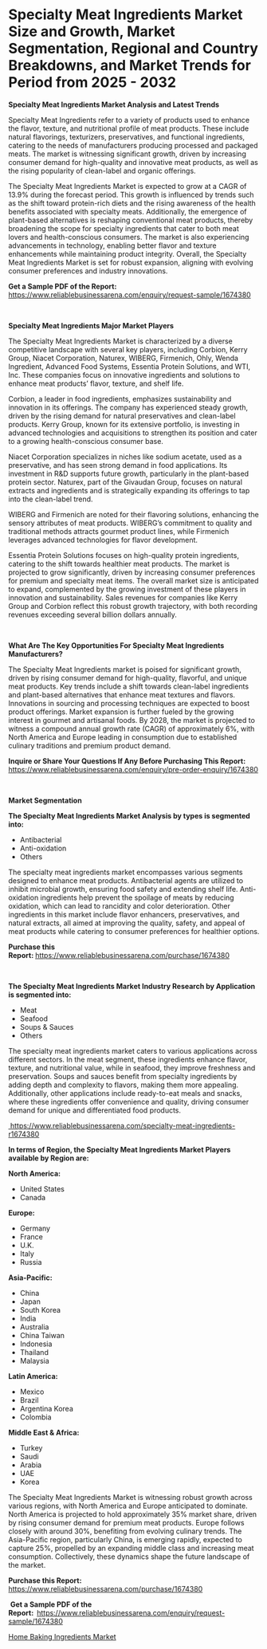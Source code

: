 <p><h1>Specialty Meat Ingredients Market Size and Growth, Market Segmentation, Regional and Country Breakdowns, and Market Trends for Period from 2025 -  2032</h1></p><p><strong>Specialty Meat Ingredients Market Analysis and Latest Trends</strong></p>
<p><p>Specialty Meat Ingredients refer to a variety of products used to enhance the flavor, texture, and nutritional profile of meat products. These include natural flavorings, texturizers, preservatives, and functional ingredients, catering to the needs of manufacturers producing processed and packaged meats. The market is witnessing significant growth, driven by increasing consumer demand for high-quality and innovative meat products, as well as the rising popularity of clean-label and organic offerings.</p><p>The Specialty Meat Ingredients Market is expected to grow at a CAGR of 13.9% during the forecast period. This growth is influenced by trends such as the shift toward protein-rich diets and the rising awareness of the health benefits associated with specialty meats. Additionally, the emergence of plant-based alternatives is reshaping conventional meat products, thereby broadening the scope for specialty ingredients that cater to both meat lovers and health-conscious consumers. The market is also experiencing advancements in technology, enabling better flavor and texture enhancements while maintaining product integrity. Overall, the Specialty Meat Ingredients Market is set for robust expansion, aligning with evolving consumer preferences and industry innovations.</p></p>
<p><strong>Get a Sample PDF of the Report:&nbsp;</strong> <a href="https://www.reliablebusinessarena.com/enquiry/request-sample/1674380?utm_campaign=1871&utm_medium=2&utm_source=Github&utm_content=ia&utm_term=14022025&utm_id=specialty-meat-ingredients">https://www.reliablebusinessarena.com/enquiry/request-sample/1674380</a></p>
<p>&nbsp;</p>
<p><strong>Specialty Meat Ingredients Major Market Players</strong></p>
<p><p>The Specialty Meat Ingredients Market is characterized by a diverse competitive landscape with several key players, including Corbion, Kerry Group, Niacet Corporation, Naturex, WIBERG, Firmenich, Ohly, Wenda Ingredient, Advanced Food Systems, Essentia Protein Solutions, and WTI, Inc. These companies focus on innovative ingredients and solutions to enhance meat products’ flavor, texture, and shelf life.</p><p>Corbion, a leader in food ingredients, emphasizes sustainability and innovation in its offerings. The company has experienced steady growth, driven by the rising demand for natural preservatives and clean-label products. Kerry Group, known for its extensive portfolio, is investing in advanced technologies and acquisitions to strengthen its position and cater to a growing health-conscious consumer base. </p><p>Niacet Corporation specializes in niches like sodium acetate, used as a preservative, and has seen strong demand in food applications. Its investment in R&D supports future growth, particularly in the plant-based protein sector. Naturex, part of the Givaudan Group, focuses on natural extracts and ingredients and is strategically expanding its offerings to tap into the clean-label trend.</p><p>WIBERG and Firmenich are noted for their flavoring solutions, enhancing the sensory attributes of meat products. WIBERG’s commitment to quality and traditional methods attracts gourmet product lines, while Firmenich leverages advanced technologies for flavor development.</p><p>Essentia Protein Solutions focuses on high-quality protein ingredients, catering to the shift towards healthier meat products. The market is projected to grow significantly, driven by increasing consumer preferences for premium and specialty meat items. The overall market size is anticipated to expand, complemented by the growing investment of these players in innovation and sustainability. Sales revenues for companies like Kerry Group and Corbion reflect this robust growth trajectory, with both recording revenues exceeding several billion dollars annually.</p></p>
<p>&nbsp;</p>
<p><strong>What Are The Key Opportunities For Specialty Meat Ingredients Manufacturers?</strong></p>
<p><p>The Specialty Meat Ingredients market is poised for significant growth, driven by rising consumer demand for high-quality, flavorful, and unique meat products. Key trends include a shift towards clean-label ingredients and plant-based alternatives that enhance meat textures and flavors. Innovations in sourcing and processing techniques are expected to boost product offerings. Market expansion is further fueled by the growing interest in gourmet and artisanal foods. By 2028, the market is projected to witness a compound annual growth rate (CAGR) of approximately 6%, with North America and Europe leading in consumption due to established culinary traditions and premium product demand.</p></p>
<p><strong>Inquire or Share Your Questions If Any Before Purchasing This Report:</strong> <a href="https://www.reliablebusinessarena.com/enquiry/pre-order-enquiry/1674380?utm_campaign=1871&utm_medium=2&utm_source=Github&utm_content=ia&utm_term=14022025&utm_id=specialty-meat-ingredients">https://www.reliablebusinessarena.com/enquiry/pre-order-enquiry/1674380</a></p>
<p>&nbsp;</p>
<p><strong>Market Segmentation</strong></p>
<p><strong>The Specialty Meat Ingredients Market Analysis by types is segmented into:</strong></p>
<p><ul><li>Antibacterial</li><li>Anti-oxidation</li><li>Others</li></ul></p>
<p><p>The specialty meat ingredients market encompasses various segments designed to enhance meat products. Antibacterial agents are utilized to inhibit microbial growth, ensuring food safety and extending shelf life. Anti-oxidation ingredients help prevent the spoilage of meats by reducing oxidation, which can lead to rancidity and color deterioration. Other ingredients in this market include flavor enhancers, preservatives, and natural extracts, all aimed at improving the quality, safety, and appeal of meat products while catering to consumer preferences for healthier options.</p></p>
<p><strong>Purchase this Report:&nbsp;</strong><a href="https://www.reliablebusinessarena.com/purchase/1674380?utm_campaign=1871&utm_medium=2&utm_source=Github&utm_content=ia&utm_term=14022025&utm_id=specialty-meat-ingredients">https://www.reliablebusinessarena.com/purchase/1674380</a></p>
<p>&nbsp;</p>
<p><strong>The Specialty Meat Ingredients Market Industry Research by Application is segmented into:</strong></p>
<p><ul><li>Meat</li><li>Seafood</li><li>Soups & Sauces</li><li>Others</li></ul></p>
<p><p>The specialty meat ingredients market caters to various applications across different sectors. In the meat segment, these ingredients enhance flavor, texture, and nutritional value, while in seafood, they improve freshness and preservation. Soups and sauces benefit from specialty ingredients by adding depth and complexity to flavors, making them more appealing. Additionally, other applications include ready-to-eat meals and snacks, where these ingredients offer convenience and quality, driving consumer demand for unique and differentiated food products.</p></p>
<p><a href="https://www.reliablebusinessarena.com/specialty-meat-ingredients-r1674380?utm_campaign=1871&utm_medium=2&utm_source=Github&utm_content=ia&utm_term=14022025&utm_id=specialty-meat-ingredients">&nbsp;https://www.reliablebusinessarena.com/specialty-meat-ingredients-r1674380</a></p>
<p><strong>In terms of Region, the Specialty Meat Ingredients Market Players available by Region are:</strong></p>
<p>
    <p> <strong> North America: </strong>
        <ul>
            <li>United States</li>
            <li>Canada</li>
        </ul>
        </p> 
    <p> <strong> Europe: </strong>
        <ul>
            <li>Germany</li>
            <li>France</li>
            <li>U.K.</li>
            <li>Italy</li>
            <li>Russia</li>
        </ul>
        </p> 
    <p> <strong> Asia-Pacific: </strong>
        <ul>
            <li>China</li>
            <li>Japan</li>
            <li>South Korea</li>
            <li>India</li>
            <li>Australia</li>
            <li>China Taiwan</li>
            <li>Indonesia</li>
            <li>Thailand</li>
            <li>Malaysia</li>
        </ul>
        </p> 
    <p> <strong> Latin America: </strong>
        <ul>
            <li>Mexico</li>
            <li>Brazil</li>
            <li>Argentina Korea</li>
            <li>Colombia</li>
        </ul>
        </p> 
    <p> <strong> Middle East & Africa: </strong>
        <ul>
            <li>Turkey</li>
            <li>Saudi</li>
            <li>Arabia</li>
            <li>UAE</li>
            <li>Korea</li>
        </ul>
    </p>
    </p>
<p><p>The Specialty Meat Ingredients Market is witnessing robust growth across various regions, with North America and Europe anticipated to dominate. North America is projected to hold approximately 35% market share, driven by rising consumer demand for premium meat products. Europe follows closely with around 30%, benefiting from evolving culinary trends. The Asia-Pacific region, particularly China, is emerging rapidly, expected to capture 25%, propelled by an expanding middle class and increasing meat consumption. Collectively, these dynamics shape the future landscape of the market.</p></p>
<p><strong>Purchase this Report: </strong><a href="https://www.reliablebusinessarena.com/purchase/1674380?utm_campaign=1871&utm_medium=2&utm_source=Github&utm_content=ia&utm_term=14022025&utm_id=specialty-meat-ingredients">https://www.reliablebusinessarena.com/purchase/1674380</a></p>
<p>&nbsp;<strong>Get a Sample PDF of the Report:&nbsp;&nbsp;</strong><a href="https://www.reliablebusinessarena.com/enquiry/request-sample/1674380?utm_campaign=1871&utm_medium=2&utm_source=Github&utm_content=ia&utm_term=14022025&utm_id=specialty-meat-ingredients">https://www.reliablebusinessarena.com/enquiry/request-sample/1674380</a></p>
<p><strong></strong></p>
<p><p><a href="https://github.com/marloy8/Market-Research-Report-List-7/blob/main/home-baking-ingredients-market.md?utm_campaign=1871&utm_medium=2&utm_source=Github&utm_content=ia&utm_term=14022025&utm_id=specialty-meat-ingredients">Home Baking Ingredients Market</a></p></p>